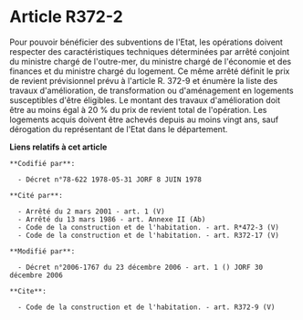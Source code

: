 # Article R372-2

Pour pouvoir bénéficier des subventions de l'Etat, les opérations doivent respecter des caractéristiques techniques
déterminées par arrêté conjoint du ministre chargé de l'outre-mer, du ministre chargé de l'économie et des finances et du
ministre chargé du logement. Ce même arrêté définit le prix de revient prévisionnel prévu à l'article R. 372-9 et énumère la
liste des travaux d'amélioration, de transformation ou d'aménagement en logements susceptibles d'être éligibles. Le montant
des travaux d'amélioration doit être au moins égal à 20 % du prix de revient total de l'opération. Les logements acquis
doivent être achevés depuis au moins vingt ans, sauf dérogation du représentant de l'Etat dans le département.

**Liens relatifs à cet article**

	**Codifié par**:

	  - Décret n°78-622 1978-05-31 JORF 8 JUIN 1978

	**Cité par**:

	  - Arrêté du 2 mars 2001 - art. 1 (V)
	  - Arrêté du 13 mars 1986 - art. Annexe II (Ab)
	  - Code de la construction et de l'habitation. - art. R*472-3 (V)
	  - Code de la construction et de l'habitation. - art. R372-17 (V)

	**Modifié par**:

	  - Décret n°2006-1767 du 23 décembre 2006 - art. 1 () JORF 30 décembre 2006

	**Cite**:

	  - Code de la construction et de l'habitation. - art. R372-9 (V)
